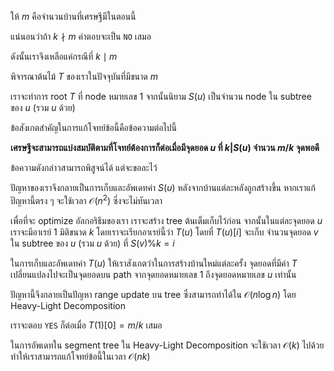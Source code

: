 ให้ $m$ คือจำนวนบ้านที่เศรษฐีมีในตอนนี้ 

แน่นอนว่าถ้า $k \nmid m$ คำตอบจะเป็น `NO` เสมอ

ดังนั้นเราจึงเหลือแค่กรณีที่ $k \mid m$

พิจารณาต้นไม้ $T$ ของเราในปัจจุบันที่มีขนาด $m$ 

เราจะทำการ root $T$ ที่ node หมายเลข 1 จากนั้นนิยาม $S(u)$ เป็นจำนวน node ใน subtree ของ $u$ (รวม $u$ ด้วย)

ข้อสังเกตสำคัญในการแก้โจทย์ข้อนี้คือข้อความต่อไปนี้

**เศรษฐีจะสามารถแบ่งสมบัติตามที่โจทย์ต้องการก็ต่อเมื่อมีจุดยอด $u$ ที่ $k|S(u)$ จำนวน $m/k$ จุดพอดี**

ข้อความดังกล่าวสามารถพิสูจน์ได้ แต่จะขอละไว้

ปัญหาของเราจึงกลายเป็นการเก็บและอัพเดทค่า $S(u)$ หลังจากบ้านแต่ละหลังถูกสร้างขึ้น หากเราแก้ปัญหานี้ตรง ๆ จะใช้เวลา $\mathcal{O}(n^2)$ ซึ่งจะไม่ทันเวลา

เพื่อที่จะ optimize อัลกอริธึมของเรา เราจะสร้าง tree ต้นเต็มเก็บไว้ก่อน จากนั้นในแต่ละจุดยอด $u$ เราจะมีอาเรย์ 1 มิติขนาด $k$ โดยเราจะเรียกอาเรย์นี้ว่า $T(u)$ โดยที่ $T(u)[i]$ จะเก็บ จำนวนจุดยอด $v$ ใน subtree ของ $u$ (รวม $u$ ด้วย) ที่ $S(v) \% k = i$

ในการเก็บและอัพเดทค่า $T(u)$ ให้เราสังเกตว่าในการสร้างบ้านใหม่แต่ละครั้ง จุดยอดที่มีค่า $T$ เปลี่ยนแปลงไปจะเป็นจุดยอดบน path จากจุดยอดหมายเลข 1 ถึงจุดยอดหมายเลข $u$ เท่านั้น

ปัญหานี้จึงกลายเป็นปัญหา range update บน tree ซึ่งสามารถทำได้ใน $\mathcal{O}(n\log n)$ โดย Heavy-Light Decomposition

เราจะตอบ `YES` ก็ต่อเมื่อ $T(1)[0] = m/k$ เสมอ

ในการอัพเดทใน segment tree ใน Heavy-Light Decomposition จะใช้เวลา $\mathcal{O}(k)$ ไปด้วย ทำให้เราสามารถแก้โจทย์ข้อนี้ในเวลา $\mathcal{O}(nk)$